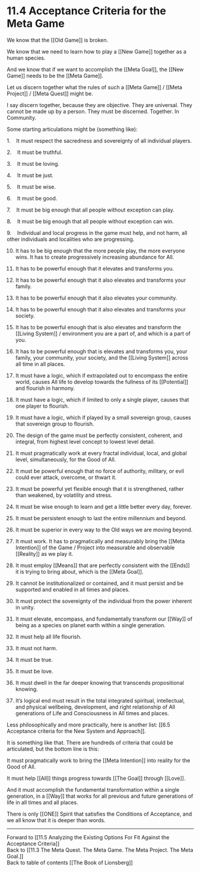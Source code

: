 # 11.4 Acceptance Criteria for the Meta Game

We know that the [[Old Game]] is broken. 

We know that we need to learn how to play a [[New Game]] together as a human species. 

And we know that if we want to accomplish the [[Meta Goal]], the [[New Game]] needs to be the [[Meta Game]]. 

Let us discern together what the rules of such a [[Meta Game]] / [[Meta Project]] / [[Meta Quest]] might be. 

I say discern together, because they are objective. They are universal. They cannot be made up by a person. They must be discerned. Together. In Community. 

Some starting articulations might be (something like):

1.    It must respect the sacredness and sovereignty of all individual players.

2.    It must be truthful.

3.    It must be loving.

4.    It must be just.

5.    It must be wise.

6.    It must be good.

7.    It must be big enough that all people without exception can play.

8.    It must be big enough that all people without exception can win.

9.    Individual and local progress in the game must help, and not harm, all other individuals and localities who are progressing. 

10. It has to be big enough that the more people play, the more everyone wins. It has to create progressively increasing abundance for All. 

11. It has to be powerful enough that it elevates and transforms you.

12. It has to be powerful enough that it also elevates and transforms your family.

13. It has to be powerful enough that it also elevates your community.

14. It has to be powerful enough that it also elevates and transforms your society.

15. It has to be powerful enough that is also elevates and transform the [[Living System]] / environment you are a part of, and which is a part of you.

16. It has to be powerful enough that is elevates and transforms you, your family, your community, your society, and the [[Living System]] across all time in all places. 

17. It must have a logic, which if extrapolated out to encompass the entire world, causes All life to develop towards the fullness of its [[Potential]] and flourish in harmony.

18. It must have a logic, which if limited to only a single player, causes that one player to flourish.

19. It must have a logic, which if played by a small sovereign group, causes that sovereign group to flourish.

20. The design of the game must be perfectly consistent, coherent, and integral, from highest level concept to lowest level detail.

21. It must pragmatically work at every fractal individual, local, and global level, simultaneously, for the Good of All. 

22. It must be powerful enough that no force of authority, military, or evil could ever attack, overcome, or thwart it.

23. It must be powerful yet flexible enough that it is strengthened, rather than weakened, by volatility and stress.

24. It must be wise enough to learn and get a little better every day, forever.

25. It must be persistent enough to last the entire millennium and beyond.

26. It must be superior in every way to the Old ways we are moving beyond.

27. It must work. It has to pragmatically and measurably bring the [[Meta Intention]] of the Game / Project into measurable and observable [[Reality]] as we play it.  

28. It must employ [[Means]] that are perfectly consistent with the [[Ends]] it is trying to bring about, which is the [[Meta Goal]].

29. It cannot be institutionalized or contained, and it must persist and be supported and enabled in all times and places. 

30. It must protect the sovereignty of the individual from the power inherent in unity.

31. It must elevate, encompass, and fundamentally transform our [[Way]] of being as a species on planet earth within a single generation.

32. It must help all life flourish.

33. It must not harm.

34. It must be true.

35. It must be love.

36. It must dwell in the far deeper knowing that transcends propositional knowing.

37. It’s logical end must result in the total integrated spiritual, intellectual, and physical wellbeing, development, and right relationship of All generations of Life and Consciousness in All times and places.

Less philosophically and more practically, here is another list: [[6.5 Acceptance criteria for the New System and Approach]]. 

It is something like that. There are hundreds of criteria that could be articulated, but the bottom line is this:

It must pragmatically work to bring the [[Meta Intention]] into reality for the Good of All.

It must help [[All]] things progress towards [[The Goal]] through [[Love]].

And it must accomplish the fundamental transformation within a single generation, in a [[Way]] that works for all previous and future generations of life in all times and all places. 

There is only [[ONE]] Spirit that satisfies the Conditions of Acceptance, and we all know that it is deeper than words. 

___

Forward to [[11.5 Analyzing the Existing Options For Fit Against the Acceptance Criteria]]  
Back to [[11.3 The Meta Quest. The Meta Game. The Meta Project. The Meta Goal.]]  
Back to table of contents [[The Book of Lionsberg]]  



